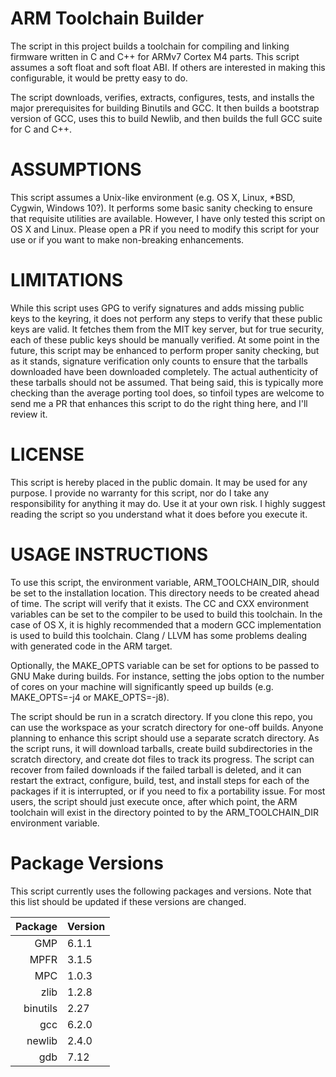 ARM Toolchain Builder
=====================

The script in this project builds a toolchain for compiling and linking firmware
written in C and C++ for ARMv7 Cortex M4 parts.  This script assumes a soft
float and soft float ABI.  If others are interested in making this configurable,
it would be pretty easy to do.

The script downloads, verifies, extracts, configures, tests, and installs the
major prerequisites for building Binutils and GCC.  It then builds a bootstrap
version of GCC, uses this to build Newlib, and then builds the full GCC suite
for C and C++.

ASSUMPTIONS
===========

This script assumes a Unix-like environment (e.g. OS X, Linux, *BSD, Cygwin,
Windows 10?).  It performs some basic sanity checking to ensure that requisite
utilities are available.  However, I have only tested this script on OS X and
Linux.  Please open a PR if you need to modify this script for your use or if
you want to make non-breaking enhancements.

LIMITATIONS
===========

While this script uses GPG to verify signatures and adds missing public keys to
the keyring, it does not perform any steps to verify that these public keys are
valid.  It fetches them from the MIT key server, but for true security, each of
these public keys should be manually verified.  At some point in the future,
this script may be enhanced to perform proper sanity checking, but as it stands,
signature verification only counts to ensure that the tarballs downloaded have
been downloaded completely.  The actual authenticity of these tarballs should
not be assumed.  That being said, this is typically more checking than the
average porting tool does, so tinfoil types are welcome to send me a PR that
enhances this script to do the right thing here, and I'll review it.

LICENSE
=======

This script is hereby placed in the public domain.  It may be used for any
purpose.  I provide no warranty for this script, nor do I take any
responsibility for anything it may do.  Use it at your own risk.  I highly
suggest reading the script so you understand what it does before you execute it.

USAGE INSTRUCTIONS
==================

To use this script, the environment variable, ARM_TOOLCHAIN_DIR, should be set
to the installation location.  This directory needs to be created ahead of time.
The script will verify that it exists.  The CC and CXX environment variables can
be set to the compiler to be used to build this toolchain.  In the case of OS X,
it is highly recommended that a modern GCC implementation is used to build this
toolchain.  Clang / LLVM has some problems dealing with generated code in the
ARM target.

Optionally, the MAKE_OPTS variable can be set for options to be passed to GNU
Make during builds.  For instance, setting the jobs option to the number of
cores on your machine will significantly speed up builds (e.g. MAKE_OPTS=-j4 or
MAKE_OPTS=-j8).

The script should be run in a scratch directory.  If you clone this repo, you
can use the workspace as your scratch directory for one-off builds.  Anyone
planning to enhance this script should use a separate scratch directory.  As the
script runs, it will download tarballs, create build subdirectories in the
scratch directory, and create dot files to track its progress.  The script can
recover from failed downloads if the failed tarball is deleted, and it can
restart the extract, configure, build, test, and install steps for each of the
packages if it is interrupted, or if you need to fix a portability issue.  For
most users, the script should just execute once, after which point, the ARM
toolchain will exist in the directory pointed to by the ARM_TOOLCHAIN_DIR
environment variable.

Package Versions
================

This script currently uses the following packages and versions.  Note that this
list should be updated if these versions are changed.

| Package      | Version     |
|-------------:|:------------|
| GMP          | 6.1.1       |
| MPFR         | 3.1.5       |
| MPC          | 1.0.3       |
| zlib         | 1.2.8       |
| binutils     | 2.27        |
| gcc          | 6.2.0       |
| newlib       | 2.4.0       |
| gdb          | 7.12        |

